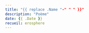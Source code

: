 ```yaml
---
title: "{{ replace .Name "-" " " }}"
description: "Poème"
date: {{ .Date }}
recueil: erosphere
---
```


